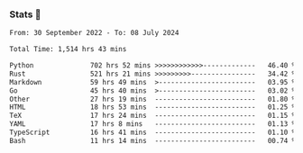 ### Stats 👋
<!--START_SECTION:waka-->

```txt
From: 30 September 2022 - To: 08 July 2024

Total Time: 1,514 hrs 43 mins

Python              702 hrs 52 mins >>>>>>>>>>>>-------------   46.40 %
Rust                521 hrs 21 mins >>>>>>>>>----------------   34.42 %
Markdown            59 hrs 49 mins  >------------------------   03.95 %
Go                  45 hrs 40 mins  >------------------------   03.02 %
Other               27 hrs 19 mins  -------------------------   01.80 %
HTML                18 hrs 53 mins  -------------------------   01.25 %
TeX                 17 hrs 24 mins  -------------------------   01.15 %
YAML                17 hrs 8 mins   -------------------------   01.13 %
TypeScript          16 hrs 41 mins  -------------------------   01.10 %
Bash                11 hrs 14 mins  -------------------------   00.74 %
```

<!--END_SECTION:waka-->

<!--
**buhaytza2005/buhaytza2005** is a ✨ _special_ ✨ repository because its `README.md` (this file) appears on your GitHub profile.

Here are some ideas to get you started:

- 🔭 I’m currently working on ...
- 🌱 I’m currently learning ...
- 👯 I’m looking to collaborate on ...
- 🤔 I’m looking for help with ...
- 💬 Ask me about ...
- 📫 How to reach me: ...
- 😄 Pronouns: ...
- ⚡ Fun fact: ...
-->


